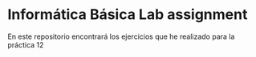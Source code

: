 # Informática Básica Lab assignment 

En este repositorio encontrará los ejercicios que he realizado para la práctica 12


